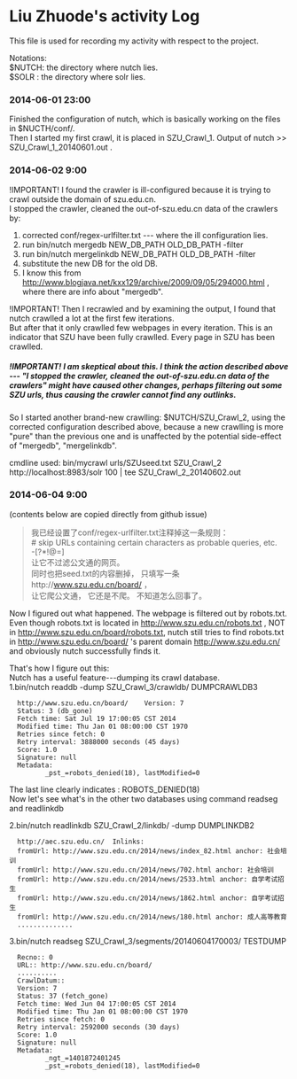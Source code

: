 Liu Zhuode's activity Log
===============
This file is used for recording my activity with respect to the project.

Notations:  
$NUTCH: the directory where nutch lies.  
$SOLR : the directory where solr lies.  


### 2014-06-01 23:00
Finished the configuration of nutch, which is basically working on the files in $NUCTH/conf/.   
Then I started my first crawl, it is placed in SZU_Crawl_1. Output of nutch >> SZU_Crawl_1_20140601.out .

### 2014-06-02 9:00
!IMPORTANT! I found the crawler is ill-configured because it is trying to crawl outside the domain of szu.edu.cn.  
I stopped the crawler, cleaned the out-of-szu.edu.cn data of the crawlers by:  
1. corrected conf/regex-urlfilter.txt --- where the ill configuration lies.
2. run bin/nutch mergedb NEW_DB_PATH OLD_DB_PATH -filter
3. run bin/nutch mergelinkdb NEW_DB_PATH OLD_DB_PATH -filter
4. substitute the new DB for the old DB. 
5. I know this from http://www.blogjava.net/kxx129/archive/2009/09/05/294000.html , where there are info about "mergedb".

!IMPORTANT! Then I recrawled and  by examining the output,
I found that nutch crawlled a lot at the first few iterations.  
But after that it only crawlled few webpages in every iteration. This is an indicator that SZU have been fully crawlled.
Every page in SZU has been crawlled.

##### !IMPORTANT! I am skeptical about this. I think the action described above --- "I stopped the crawler, cleaned the out-of-szu.edu.cn data of the crawlers" might have caused other changes, perhaps filtering out some SZU urls, thus causing the crawler cannot find any outlinks.  
So I started another brand-new crawlling: $NUTCH/SZU_Crawl_2, using the corrected configuration described above, 
because a new crawlling is more "pure" than the previous one and is unaffected by the potential side-effect of "mergedb", "mergelinkdb".

cmdline used: bin/mycrawl urls/SZUseed.txt SZU_Crawl_2 http://localhost:8983/solr 100 | tee SZU_Crawl_2_20140602.out

### 2014-06-04 9:00
(contents below are copied directly from github issue)  
>我已经设置了conf/regex-urlfilter.txt注释掉这一条规则：  
>\# skip URLs containing certain characters as probable queries, etc.  
>-[?*!@=]   
>让它不过滤公文通的网页。  
>同时也把seed.txt的内容删掉， 只填写一条http://www.szu.edu.cn/board/ ，  
>让它爬公文通， 它还是不爬。 不知道怎么回事了。  
   


Now I figured out what happened. The webpage is filtered out by robots.txt. Even though robots.txt is located in http://www.szu.edu.cn/robots.txt , NOT in http://www.szu.edu.cn/board/robots.txt, nutch still tries to find robots.txt in http://www.szu.edu.cn/board/ 's parent domain http://www.szu.edu.cn/ and obviously nutch successfully finds it.

That's how I figure out this:  
Nutch has a useful feature---dumping its crawl database.  
1.bin/nutch readdb -dump SZU_Crawl_3/crawldb/ DUMPCRAWLDB3  

      http://www.szu.edu.cn/board/    Version: 7
      Status: 3 (db_gone)
      Fetch time: Sat Jul 19 17:00:05 CST 2014
      Modified time: Thu Jan 01 08:00:00 CST 1970
      Retries since fetch: 0
      Retry interval: 3888000 seconds (45 days)
      Score: 1.0
      Signature: null
      Metadata:
             _pst_=robots_denied(18), lastModified=0  
The last line clearly indicates : ROBOTS_DENIED(18)  
Now let's see what's in the other two databases using command readseg and readlinkdb  

2.bin/nutch readlinkdb SZU_Crawl_2/linkdb/ -dump DUMPLINKDB2  

      http://aec.szu.edu.cn/  Inlinks:  
      fromUrl: http://www.szu.edu.cn/2014/news/index_82.html anchor: 社会培训  
      fromUrl: http://www.szu.edu.cn/2014/news/702.html anchor: 社会培训  
      fromUrl: http://www.szu.edu.cn/2014/news/2533.html anchor: 自学考试招生  
      fromUrl: http://www.szu.edu.cn/2014/news/1862.html anchor: 自学考试招生  
      fromUrl: http://www.szu.edu.cn/2014/news/180.html anchor: 成人高等教育  
      ..............   
      
3.bin/nutch readseg SZU_Crawl_3/segments/20140604170003/ TESTDUMP  

      Recno:: 0  
      URL:: http://www.szu.edu.cn/board/  
      ..........  
      CrawlDatum::    
      Version: 7    
      Status: 37 (fetch_gone)    
      Fetch time: Wed Jun 04 17:00:05 CST 2014  
      Modified time: Thu Jan 01 08:00:00 CST 1970  
      Retries since fetch: 0  
      Retry interval: 2592000 seconds (30 days)  
      Score: 1.0  
      Signature: null  
      Metadata:  
             _ngt_=1401872401245  
             _pst_=robots_denied(18), lastModified=0  

